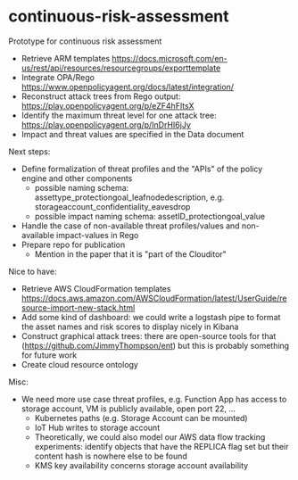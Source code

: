 # continuous-risk-assessment
Prototype for continuous risk assessment

- Retrieve ARM templates https://docs.microsoft.com/en-us/rest/api/resources/resourcegroups/exporttemplate
- Integrate OPA/Rego https://www.openpolicyagent.org/docs/latest/integration/
- Reconstruct attack trees from Rego output: https://play.openpolicyagent.org/p/eZF4hFltsX
- Identify the maximum threat level for one attack tree: https://play.openpolicyagent.org/p/InDrHI6jJy
- Impact and threat values are specified in the Data document

Next steps:
- Define formalization of threat profiles and the "APIs" of the policy engine and other components
  - possible naming schema: assettype_protectiongoal_leafnodedescription, e.g. storageaccount_confidentiality_eavesdrop
  - possible impact naming schema: assetID_protectiongoal_value
- Handle the case of non-available threat profiles/values and non-available impact-values in Rego 
- Prepare repo for publication
  - Mention in the paper that it is "part of the Clouditor" 

Nice to have:
- Retrieve AWS CloudFormation templates https://docs.aws.amazon.com/AWSCloudFormation/latest/UserGuide/resource-import-new-stack.html
- Add some kind of dashboard: we could write a logstash pipe to format the asset names and risk scores to display nicely in Kibana
- Construct graphical attack trees: there are open-source tools for that (https://github.com/JimmyThompson/ent) but this is probably something for future work
- Create cloud resource ontology

Misc:
- We need more use case threat profiles, e.g. Function App has access to storage account, VM is publicly available, open port 22, ...
  - Kubernetes paths (e.g. Storage Account can be mounted)
  - IoT Hub writes to storage account
  - Theoretically, we could also model our AWS data flow tracking experiments: identify objects that have the REPLICA flag set but their content hash is nowhere else to be found
  - KMS key availability concerns storage account availability
